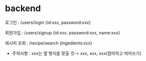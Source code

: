 # backend

로그인 : /users/login
{id:xxx, password:xxx}

회원가입 : /users/signup
{id:xxx. password:xxx, name:xxx}

레시피 조회 : /recipe/search
{ingedients:xxx}
* 주의사항 : xxx는 옆 형식을 맞출 것-> xxx, xxx, xxx(컴마하고 띄어쓰기)


